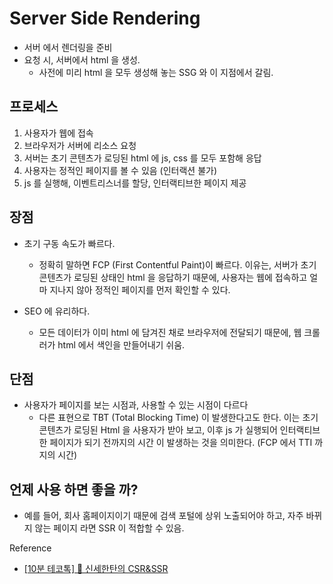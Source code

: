 # Server Side Rendering

- 서버 에서 렌더링을 준비
- 요청 시, 서버에서 html 을 생성.
  - 사전에 미리 html 을 모두 생성해 놓는 SSG 와 이 지점에서 갈림.

## 프로세스

1. 사용자가 웹에 접속
2. 브라우저가 서버에 리소스 요청
3. 서버는 초기 콘텐츠가 로딩된 html 에 js, css 를 모두 포함해 응답
4. 사용자는 정적인 페이지를 볼 수 있음 (인터랙션 불가)
5. js 를 실행해, 이벤트리스너를 할당, 인터랙티브한 페이지 제공

## 장점

- 초기 구동 속도가 빠르다.

  - 정확히 말하면 FCP (First Contentful Paint)이 빠르다. 이유는, 서버가 초기 콘텐츠가 로딩된 상태인 html 을 응답하기 때문에, 사용자는 웹에 접속하고 얼마 지나지 않아 정적인 페이지를 먼저 확인할 수 있다.

- SEO 에 유리하다.

  - 모든 데이터가 이미 html 에 담겨진 채로 브라우저에 전달되기 때문에, 웹 크롤러가 html 에서 색인을 만들어내기 쉬움.

## 단점

- 사용자가 페이지를 보는 시점과, 사용할 수 있는 시점이 다르다
  - 다른 표현으로 TBT (Total Blocking Time) 이 발생한다고도 한다. 이는 초기 콘텐츠가 로딩된 Html 을 사용자가 받아 보고, 이후 js 가 실행되어 인터랙티브한 페이지가 되기 전까지의 시간 이 발생하는 것을 의미한다. (FCP 에서 TTI 까지의 시간)

## 언제 사용 하면 좋을 까?

- 예를 들어, 회사 홈페이지이기 때문에 검색 포털에 상위 노출되어야 하고, 자주 바뀌지 않는 페이지 라면 SSR 이 적합할 수 있음.

Reference

- [[10분 테코톡] 🎨 신세한탄의 CSR&SSR
  ](https://www.youtube.com/watch?v=YuqB8D6eCKE)
